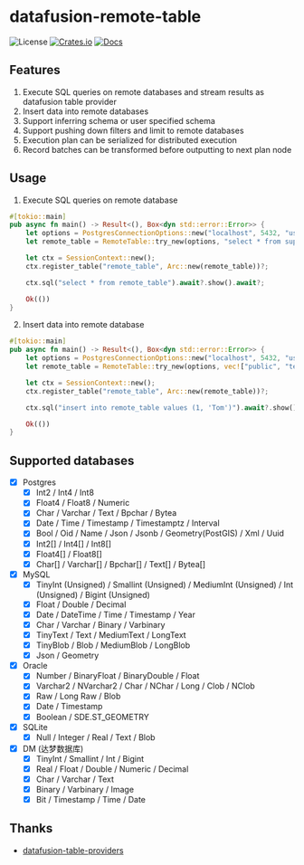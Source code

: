 # datafusion-remote-table
![License](https://img.shields.io/badge/license-MIT-blue.svg)
[![Crates.io](https://img.shields.io/crates/v/datafusion-remote-table.svg)](https://crates.io/crates/datafusion-remote-table)
[![Docs](https://docs.rs/datafusion-remote-table/badge.svg)](https://docs.rs/datafusion-remote-table/latest/datafusion_remote_table/)

## Features
1. Execute SQL queries on remote databases and stream results as datafusion table provider
2. Insert data into remote databases
3. Support inferring schema or user specified schema
4. Support pushing down filters and limit to remote databases
5. Execution plan can be serialized for distributed execution
6. Record batches can be transformed before outputting to next plan node

## Usage
1. Execute SQL queries on remote database
```rust
#[tokio::main]
pub async fn main() -> Result<(), Box<dyn std::error::Error>> {
    let options = PostgresConnectionOptions::new("localhost", 5432, "user", "password");
    let remote_table = RemoteTable::try_new(options, "select * from supported_data_types").await?;

    let ctx = SessionContext::new();
    ctx.register_table("remote_table", Arc::new(remote_table))?;

    ctx.sql("select * from remote_table").await?.show().await?;

    Ok(())
}
```

2. Insert data into remote database
```rust
#[tokio::main]
pub async fn main() -> Result<(), Box<dyn std::error::Error>> {
    let options = PostgresConnectionOptions::new("localhost", 5432, "user", "password");
    let remote_table = RemoteTable::try_new(options, vec!["public", "test_table"]).await?;

    let ctx = SessionContext::new();
    ctx.register_table("remote_table", Arc::new(remote_table))?;

    ctx.sql("insert into remote_table values (1, 'Tom')").await?.show().await?;

    Ok(())
}
```

## Supported databases
- [x] Postgres
  - [x] Int2 / Int4 / Int8
  - [x] Float4 / Float8 / Numeric
  - [x] Char / Varchar / Text / Bpchar / Bytea
  - [x] Date / Time / Timestamp / Timestamptz / Interval
  - [x] Bool / Oid / Name / Json / Jsonb / Geometry(PostGIS) / Xml / Uuid
  - [x] Int2[] / Int4[] / Int8[]
  - [x] Float4[] / Float8[]
  - [x] Char[] / Varchar[] / Bpchar[] / Text[] / Bytea[]
- [x] MySQL
  - [x] TinyInt (Unsigned) / Smallint (Unsigned) / MediumInt (Unsigned) / Int (Unsigned) / Bigint (Unsigned)
  - [x] Float / Double / Decimal
  - [x] Date / DateTime / Time / Timestamp / Year
  - [x] Char / Varchar / Binary / Varbinary
  - [x] TinyText / Text / MediumText / LongText
  - [x] TinyBlob / Blob / MediumBlob / LongBlob
  - [x] Json / Geometry
- [x] Oracle
  - [x] Number / BinaryFloat / BinaryDouble / Float
  - [x] Varchar2 / NVarchar2 / Char / NChar / Long / Clob / NClob
  - [x] Raw / Long Raw / Blob
  - [x] Date / Timestamp
  - [x] Boolean / SDE.ST_GEOMETRY
- [x] SQLite
  - [x] Null / Integer / Real / Text / Blob
- [x] DM (达梦数据库)
  - [x] TinyInt / Smallint / Int / Bigint
  - [x] Real / Float / Double / Numeric / Decimal
  - [x] Char / Varchar / Text
  - [x] Binary / Varbinary / Image
  - [x] Bit / Timestamp / Time / Date

## Thanks
- [datafusion-table-providers](https://crates.io/crates/datafusion-table-providers)
